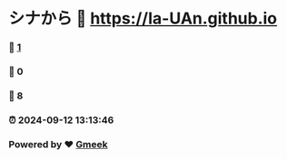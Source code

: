 # シナから :link: https://Ia-UAn.github.io 
### :page_facing_up: [1](https://Ia-UAn.github.io/tag.html) 
### :speech_balloon: 0 
### :hibiscus: 8 
### :alarm_clock: 2024-09-12 13:13:46 
### Powered by :heart: [Gmeek](https://github.com/Meekdai/Gmeek)
